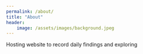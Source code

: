```yaml
---
permalink: /about/
title: "About"
header:
    image: /assets/images/background.jpeg
---
```


Hosting website to record daily findings and exploring